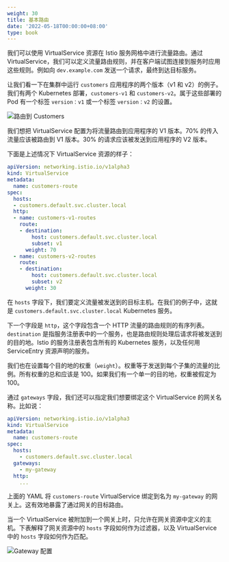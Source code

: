 ```yaml
---
weight: 30
title: 基本路由
date: '2022-05-18T00:00:00+08:00'
type: book
---
```


我们可以使用 VirtualService 资源在 Istio 服务网格中进行流量路由。通过 VirtualService，我们可以定义流量路由规则，并在客户端试图连接到服务时应用这些规则。例如向 `dev.example.com` 发送一个请求，最终到达目标服务。

让我们看一下在集群中运行 `customers` 应用程序的两个版本（v1 和 v2）的例子。我们有两个 Kubernetes 部署，`customers-v1` 和 `customers-v2`。属于这些部署的 Pod 有一个标签 `version：v1` 或一个标签 `version：v2` 的设置。

![路由到 Customers](../../images/008i3skNly1gsy1ucw0ejj318g0p0q4n.jpg "路由到 Customers")

我们想把 VirtualService 配置为将流量路由到应用程序的 V1 版本。70% 的传入流量应该被路由到 V1 版本。30% 的请求应该被发送到应用程序的 V2 版本。

下面是上述情况下 VirtualService 资源的样子：

```yaml
apiVersion: networking.istio.io/v1alpha3
kind: VirtualService
metadata:
  name: customers-route
spec:
  hosts:
  - customers.default.svc.cluster.local
  http:
  - name: customers-v1-routes
    route:
    - destination:
        host: customers.default.svc.cluster.local
        subset: v1
      weight: 70
  - name: customers-v2-routes
    route:
    - destination:
        host: customers.default.svc.cluster.local
        subset: v2
      weight: 30
```

在 `hosts` 字段下，我们要定义流量被发送到的目标主机。在我们的例子中，这就是 `customers.default.svc.cluster.local` Kubernetes 服务。

下一个字段是 `http`，这个字段包含一个 HTTP 流量的路由规则的有序列表。`destination` 是指服务注册表中的一个服务，也是路由规则处理后请求将被发送到的目的地。Istio 的服务注册表包含所有的 Kubernetes 服务，以及任何用 ServiceEntry 资源声明的服务。

我们也在设置每个目的地的权重（`weight`）。权重等于发送到每个子集的流量的比例。所有权重的总和应该是 100。如果我们有一个单一的目的地，权重被假定为 100。

通过 `gateways` 字段，我们还可以指定我们想要绑定这个 VirtualService 的网关名称。比如说：

```yaml
apiVersion: networking.istio.io/v1alpha3
kind: VirtualService
metadata:
  name: customers-route
spec:
  hosts:
    - customers.default.svc.cluster.local
  gateways:
    - my-gateway
  http:
    ...
```

上面的 YAML 将 `customers-route` VirtualService 绑定到名为 `my-gateway` 的网关上。这有效地暴露了通过网关的目标路由。

当一个 VirtualService 被附加到一个网关上时，只允许在网关资源中定义的主机。下表解释了网关资源中的 `hosts` 字段如何作为过滤器，以及 VirtualService 中的 `hosts` 字段如何作为匹配。

![Gateway 配置](../../images/gateway-config.png "Gateway配置")

